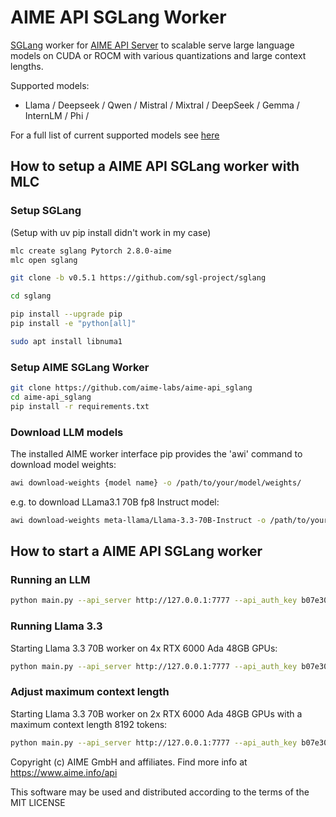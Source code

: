 # AIME API SGLang Worker

 [SGLang](https://docs.sglang.ai/) worker for [AIME API Server](https://github.com/aime-team/aime-api-server) to scalable serve large language models on CUDA or ROCM with various quantizations and large context lengths.

Supported models:

- Llama / Deepseek / Qwen / Mistral / Mixtral / DeepSeek / Gemma / InternLM / Phi /

For a full list of current supported models see [here](https://docs.sglang.ai/supported_models/generative_models.html)


## How to setup a AIME API SGLang worker with MLC

### Setup SGLang

(Setup with uv pip install didn't work in my case)

```bash
mlc create sglang Pytorch 2.8.0-aime 
mlc open sglang

git clone -b v0.5.1 https://github.com/sgl-project/sglang

cd sglang

pip install --upgrade pip
pip install -e "python[all]"

sudo apt install libnuma1

```
### Setup AIME SGLang Worker

```bash
git clone https://github.com/aime-labs/aime-api_sglang
cd aime-api_sglang
pip install -r requirements.txt

```

### Download LLM models

The installed AIME worker interface pip provides the 'awi' command to download model weights:

```bash
awi download-weights {model name} -o /path/to/your/model/weights/
```

e.g. to download LLama3.1 70B fp8 Instruct model:

```bash
awi download-weights meta-llama/Llama-3.3-70B-Instruct -o /path/to/your/model/weights/
```

## How to start a AIME API SGLang worker

### Running an LLM

```bash
python main.py --api_server http://127.0.0.1:7777 --api_auth_key b07e305b50505ca2b3284b4ae5f65d1 --model-path /path/to/your/model/weights/your_llm/ --job_type job_type_name --max_batch_size 8 --tensor-parallel-size 2
```

### Running Llama 3.3

Starting Llama 3.3 70B worker on 4x RTX 6000 Ada 48GB GPUs:

```bash
python main.py --api_server http://127.0.0.1:7777 --api_auth_key b07e305b50505ca2b3284b4ae5f65d1 --model-path /path/to/your/model/weights/Llama-3.3-70B-Instruct --job_type llama3 --max_batch_size 8 --tensor-parallel-size 4
```

### Adjust maximum context length


Starting Llama 3.3 70B worker on 2x RTX 6000 Ada 48GB GPUs with a maximum context length 8192 tokens:

```bash
python main.py --api_server http://127.0.0.1:7777 --api_auth_key b07e305b50505ca2b3284b4ae5f65d1 --model-path /path/to/your/model/weights/Llama-3.3-70B-Instruct --job_type llama3 --max_batch_size 8 --tensor-parallel-size 2 --context-length 8192
```

Copyright (c) AIME GmbH and affiliates. Find more info at https://www.aime.info/api

This software may be used and distributed according to the terms of the MIT LICENSE
